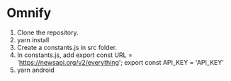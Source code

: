 # Omnify
1) Clone the repository.
2) yarn install
3) Create a constants.js in src folder.
4) In constants.js, add 
  export const URL = 'https://newsapi.org/v2/everything';
  export const API_KEY = 'API_KEY'
5) yarn android  
